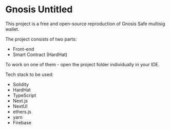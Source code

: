 # Gnosis Untitled
This project is a free and open-source reproduction of Gnosis Safe multisig wallet.

The project consists of two parts:
- Front-end
- Smart Contract (HardHat)

To work on one of them - open the project folder individually in your IDE.

Tech stack to be used:
- Solidity
- HardHat
- TypeScript
- Next.js
- NextUI
- ethers.js
- yarn
- Firebase 